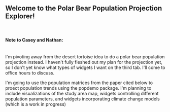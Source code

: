 ## Welcome to the Polar Bear Population Projection Explorer!

<br>

#### Note to Casey and Nathan:
<br>
I'm pivoting away from the desert tortoise idea to do a polar bear population projection instead. I haven't fully fleshed out my plan for the projection yet, so I don't yet know what types of widgets I want on the third tab. I'll come to office hours to discuss.

I'm going to use the population matrices from the paper cited below to proect population trends using the popdemo package. I'm planning to include visualizations of the study area map, widgets controlling different population parameters, and widgets incorporating climate change models (which is a work in progress)
